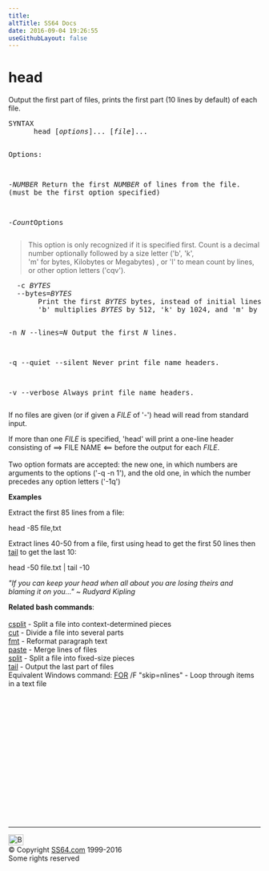 ```yaml
---
title:
altTitle: SS64 Docs
date: 2016-09-04 19:26:55
useGithubLayout: false
---
```

<!-- #BeginLibraryItem "/Library/head_bash.lbi" --><!-- #EndLibraryItem --><h1>head</h1> 
<p>Output the first part of files, prints the first part (10 lines 
by default) of each file.</p>
<pre>SYNTAX
      head [<i>options</i>]... [<i>file</i>]...

Options:

  -<i>NUMBER</i>
     Return the first <i>NUMBER</i> of lines from the file. (must be the first option specified)

  -<i>Count</i>Options</pre>
<blockquote>
<p>This option is only recognized if it is specified first.  <span class="code">Count</span> is
a decimal number optionally followed by a size letter ('b', 'k',<br>
'm' for bytes, Kilobytes or Megabytes) , or 'l' to mean count by lines, or other option
letters ('cqv').</p>
</blockquote>
<pre>  -c <i>BYTES</i>
  --bytes=<i>BYTES</i>
       Print the first <i>BYTES</i> bytes, instead of initial lines.  Appending
       'b' multiplies <i>BYTES</i> by 512, 'k' by 1024, and 'm' by 1048576.

  -n <i>N</i>
  --lines=<i>N</i>
       Output the first <i>N</i> lines.

  -q
  --quiet
  --silent
       Never print file name headers.

  -v
  --verbose
       Always print file name headers.</pre>
<p>If no files are given (or if given a <i>FILE </i>of '-') head will read from standard input.</p>
<p>If more than one <i>FILE</i> is specified, 'head' will print a one-line header consisting of <span class="code">==&gt; FILE NAME &lt;==</span> before the output for each <i>FILE</i>.<br>
<br>
Two option formats are accepted: the new one, in which numbers are arguments to the options ('-q -n 1'), and the old one, in which the number precedes any option letters ('-1q')</p>
<p><b>Examples</b></p>
<p>Extract the first 85 lines from a file: </p>
<p class="code"> head -85 file,txt </p>
<p>Extract lines 40-50 from a file, first using head to get the first 50 lines then <a href="tail.html">tail</a> to get the last 10: </p>
<p class="code"> head -50 file.txt | tail -10 </p>
<p class="quote"><i>"If you can keep your head when all about you are losing theirs and blaming it on you..." ~ Rudyard Kipling</i></p>
<p><b>Related bash commands</b>:<br>
  <a href="csplit.html"><br>
  csplit</a> - Split a file into context-determined pieces<br>
  <a href="cut.html">cut</a> - Divide a file into several parts<br>
  <a href="fmt.html">fmt</a> - Reformat paragraph text<br>
  <a href="paste.html">paste</a> - Merge lines of files<br>
  <a href="split.html">split</a> - Split a file into fixed-size pieces<br>
  <a href="tail.html">tail</a> - Output the last part of files<br>
  Equivalent Windows command:
  <a href="../nt/for.html">FOR</a> /F "skip=nlines" - Loop through items 
  in a text file</p><!-- #BeginLibraryItem "/Library/foot_bash.lbi" --><p>
<!-- bash300 -->
<ins class="adsbygoogle" style="display:inline-block;width:300px;height:250px" data-ad-client="ca-pub-6140977852749469" data-ad-slot="4615356305"></ins>
<script>
(adsbygoogle = window.adsbygoogle || []).push({});
</script></p>
<hr>
<div id="bl" class="footer"><a href="head.html#"><img src="../images/top.png" width="30" height="22" alt="Back to the Top"></a></div>
<div id="br" class="footer, tagline">© Copyright <a href="../index.html">SS64.com</a> 1999-2016<br>
Some rights reserved</div><!-- #EndLibraryItem -->

